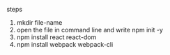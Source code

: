 steps
1. mkdir file-name
2. open the file in command line and write npm init -y
3. npm install react react-dom
4. npm install webpack webpack-cli